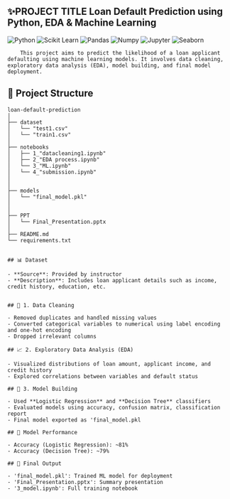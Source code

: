 ## ✨PROJECT TITLE Loan Default Prediction using Python, EDA & Machine Learning
![Python](https://img.shields.io/badge/PYTHON-3776AB?style=for-the-badge&logo=python&logoColor=white)
![Scikit Learn](https://img.shields.io/badge/SCKIT%20LEARN-F7931E?style=for-the-badge&logo=scikit-learn&logoColor=white)
![Pandas](https://img.shields.io/badge/PANDAS-150458?style=for-the-badge&logo=pandas&logoColor=white)
![Numpy](https://img.shields.io/badge/NUMPY-013243?style=for-the-badge&logo=numpy&logoColor=white)
![Jupyter](https://img.shields.io/badge/Jupyter-F37626?style=for-the-badge&logo=Jupyter&logoColor=white)
![Seaborn](https://img.shields.io/badge/SEABORN-3772A3?style=for-the-badge&logo=seaborn&logoColor=white)
        
        This project aims to predict the likelihood of a loan applicant defaulting using machine learning models. It involves data cleaning, exploratory data analysis (EDA), model building, and final model deployment.

## 📁 Project Structure

```
loan-default-prediction
│
├── dataset
│   └── "test1.csv"
│   └── "train1.csv"
│   
├── notebooks
│   ├── 1_"datacleaning1.ipynb"
│   ├── 2_"EDA process.ipynb"
│   └── 3_"ML.ipynb"
│   └── 4_"submission.ipynb"
│
│
├── models
│   └── "final_model.pkl"
│
│
├── PPT
│   └── Final_Presentation.pptx
│
├── README.md
└── requirements.txt


## 📊 Dataset

- **Source**: Provided by instructor
- **Description**: Includes loan applicant details such as income, credit history, education, etc.


## 🧹 1. Data Cleaning

- Removed duplicates and handled missing values
- Converted categorical variables to numerical using label encoding and one-hot encoding
- Dropped irrelevant columns

## 📈 2. Exploratory Data Analysis (EDA)

- Visualized distributions of loan amount, applicant income, and credit history
- Explored correlations between variables and default status

## 🤖 3. Model Building

- Used **Logistic Regression** and **Decision Tree** classifiers
- Evaluated models using accuracy, confusion matrix, classification report
- Final model exported as 'final_model.pkl

## 🧪 Model Performance

- Accuracy (Logistic Regression): ~81%
- Accuracy (Decision Tree): ~79%

## 💾 Final Output

- 'final_model.pkl': Trained ML model for deployment
- 'Final_Presentation.pptx': Summary presentation
- '3_model.ipynb': Full training notebook
